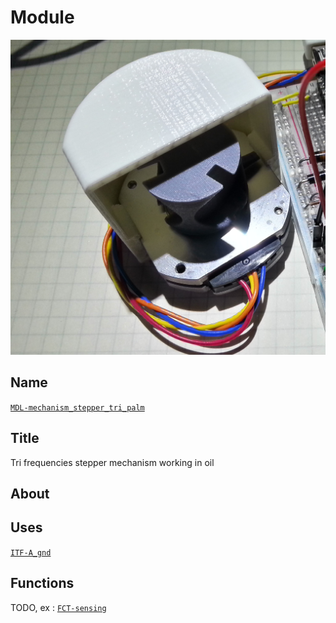 # Module
![](viewme.jpg)

## Name
[`MDL-mechanism_stepper_tri_palm`]()

## Title
Tri frequencies stepper mechanism working in oil

## About

## Uses
[`ITF-A_gnd`](../../interfaces/ITF-A_gnd)

## Functions
TODO, ex : [`FCT-sensing`](../../functions/FCT-sensing)
